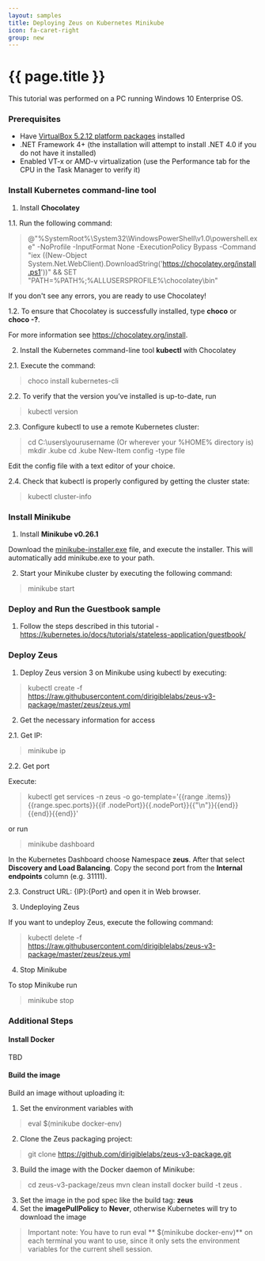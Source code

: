 ```yaml
---
layout: samples
title: Deploying Zeus on Kubernetes Minikube
icon: fa-caret-right
group: new
---
```


{{ page.title }}
===

This tutorial was performed on a PC running Windows 10 Enterprise OS.

### Prerequisites

*	Have [VirtualBox 5.2.12 platform packages](https://download.virtualbox.org/virtualbox/5.2.12/VirtualBox-5.2.12-122591-Win.exe) installed
* .NET Framework 4+ (the installation will attempt to install .NET 4.0 if you do not have it installed)
* Enabled VT-x or AMD-v virtualization (use the Performance tab for the CPU in the Task Manager to verify it)

### Install Kubernetes command-line tool
1. Install **Chocolatey** 

1.1. Run the following command:

> @"%SystemRoot%\System32\WindowsPowerShell\v1.0\powershell.exe" -NoProfile -InputFormat None -ExecutionPolicy Bypass -Command "iex ((New-Object System.Net.WebClient).DownloadString('https://chocolatey.org/install.ps1'))" && SET "PATH=%PATH%;%ALLUSERSPROFILE%\chocolatey\bin"

If you don't see any errors, you are ready to use Chocolatey! 

1.2. To ensure that Chocolatey is successfully installed, type **choco** or **choco -?**.

For more information see https://chocolatey.org/install.

2. Install the Kubernetes command-line tool **kubectl** with Chocolatey 

2.1. Execute the command:

> choco install kubernetes-cli

2.2. To verify that the version you’ve installed is up-to-date, run 

> kubectl version

2.3. Configure kubectl to use a remote Kubernetes cluster:

> cd C:\users\yourusername (Or wherever your %HOME% directory is)  
mkdir .kube cd .kube New-Item config -type file

Edit the config file with a text editor of your choice.

2.4. Check that kubectl is properly configured by getting the cluster state:

> kubectl cluster-info

### Install Minikube

1. Install **Minikube v0.26.1**

Download the [minikube-installer.exe](https://github.com/kubernetes/minikube/releases/download/v0.26.1/minikube-installer.exe) file, and execute the installer. This will automatically add minikube.exe to your path.

2. Start your Minikube cluster by executing the following command:

> minikube start


### Deploy and Run the Guestbook sample

1. Follow the steps described in this tutorial - https://kubernetes.io/docs/tutorials/stateless-application/guestbook/

### Deploy Zeus 

1. Deploy Zeus version 3 on Minikube using kubectl by executing:

> kubectl create -f https://raw.githubusercontent.com/dirigiblelabs/zeus-v3-package/master/zeus/zeus.yml

2. Get the necessary information for access

2.1. Get IP:

> minikube ip

2.2. Get port

Execute:

> kubectl get services -n zeus -o go-template='{{range .items}}{{range.spec.ports}}{{if .nodePort}}{{.nodePort}}{{"\n"}}{{end}}{{end}}{{end}}'

or run 

> minikube dashboard

In the Kubernetes Dashboard choose Namespace **zeus**. After that select **Discovery and Load Balancing**. Copy the second port from the **Internal endpoints** column (e.g. 31111).

2.3. Construct URL: {IP}:{Port} and open it in Web browser.

3. Undeploying Zeus

If you want to undeploy Zeus, execute the following command:

> kubectl delete -f https://raw.githubusercontent.com/dirigiblelabs/zeus-v3-package/master/zeus/zeus.yml

4. Stop Minikube

To stop Minikube run 

> minikube stop

### Additional Steps 

#### Install Docker

TBD

#### Build the image

Build an image without uploading it:

1. Set the environment variables with 

> eval $(minikube docker-env)

2. Clone the Zeus packaging project:

> git clone https://github.com/dirigiblelabs/zeus-v3-package.git

3. Build the image with the Docker daemon of Minikube:

> cd zeus-v3-package/zeus
> mvn clean install
> docker build -t zeus .

3. Set the image in the pod spec like the build tag: **zeus**
4. Set the **imagePullPolicy** to **Never**, otherwise Kubernetes will try to download the image

> Important note: You have to run eval ** $(minikube docker-env)** on each terminal you want to use, since it only sets the environment variables for the current shell session.

